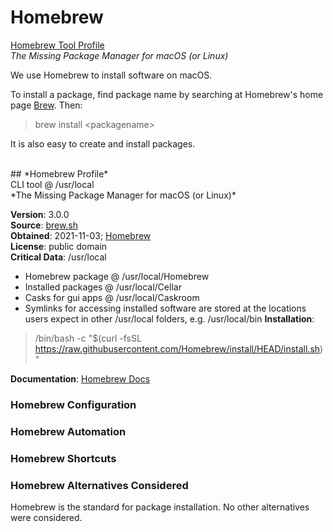# Homebrew
[Homebrew Tool Profile](#homebrew-profile)<br/>
*The Missing Package Manager for macOS (or Linux)*<br/>

We use Homebrew to install software on macOS.

To install a package, find package name by searching at Homebrew's home page [Brew](brew.sh).
Then:
> brew install &lt;packagename&gt;

It is also easy to create and install packages.

<br/>
## *Homebrew Profile*<br/>
CLI tool @ /usr/local<br/>
*The Missing Package Manager for macOS (or Linux)*<br/>

**Version**: 3.0.0<br/>
**Source**: [brew.sh](brew.sh)<br/>
**Obtained**: 2021-11-03; [Homebrew](brew.sh)<br/>
**License**: public domain<br/>
**Critical Data**: /usr/local<br/>
- Homebrew package @ /usr/local/Homebrew
- Installed packages @ /usr/local/Cellar
- Casks for gui apps @ /usr/local/Caskroom
- Symlinks for accessing installed software are stored at the locations users expect
in other /usr/local folders, e.g. /usr/local/bin
**Installation**:<br/>
> /bin/bash -c "$(curl -fsSL https://raw.githubusercontent.com/Homebrew/install/HEAD/install.sh)"

**Documentation**: [Homebrew Docs](docs.brew.sh)<br/>

### Homebrew Configuration
### Homebrew Automation
### Homebrew Shortcuts
### Homebrew Alternatives Considered
Homebrew is the standard for package installation.
No other alternatives were considered.
